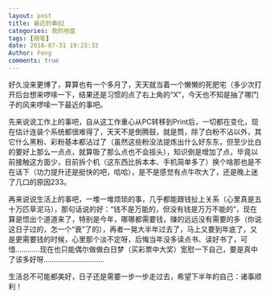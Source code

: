 ```yaml
---
layout: post
title: 最近的事@2
categories: 我的地盘
tags: [随笔]
date: 2018-07-31 19:23:33
Author: Feng
comments: true
---
```

<!-- wp:paragraph -->
<p>好久没来更博了，算算也有一个多月了，天天就当着一个懒懒的死肥宅（多少次打开后台想来啰嗦一下，结果还是习惯的点了右上角的“X”，今天也不知是抽了哪门子的风来啰嗦一下最近的事吧。</p>
<!-- /wp:paragraph -->

<!-- wp:paragraph -->
<p>先来说说工作上的事吧，自从这工作重心从PC转移到Print后，一切都在变化，现在估计连装个系统都很难得了，天天不是倒腾鼓，就是筒，除了白粉不沾以外，其它什么黑粉、彩粉基本都沾过了（虽然这些粉没法提炼出什么好东东，但至少比白的要好上那么一点点，就算吸了那么点也不会摇头），知识倒是增加了点，毕竟以前接触这方面少，目前拆个机（这东西比拆本本、手机简单多了）换个啥那也是不在话下（功力提升还是挺快的吧，哈哈），是不是感觉有点牛吹大了，还是晚上迷了几口的原因233。</p>
<!-- /wp:paragraph -->

<!-- wp:paragraph -->
<p>再来说说生活上的事吧，一堆一堆烦琐的事，几乎都能跟钱扯上关系（心里真是五十万匹草泥马），那句话说的好：“钱不是万能的，但没有钱是万万不能的”，现在算是悟出个道道来了，特别是今年，哪哪都需要钱，赚的远远没有需要的多（你说这日子过的，怎一个“衰”了的），再者一晃大半年过去了，马上又要到年底了，又是更需要钱的时候，心里那个淡不定呀，后悔当年没多读点书、读好书了，可惜…………现在也只能偶尔做做白日梦（买彩票中大奖）宽慰一下自己，要是真中了该多好呀…………………………</p>
<!-- /wp:paragraph -->

<!-- wp:paragraph -->
<p>生活总不可能都美好，日子还是需要一步一步走过去，希望下半年的自己：诸事顺利！</p>
<!-- /wp:paragraph -->